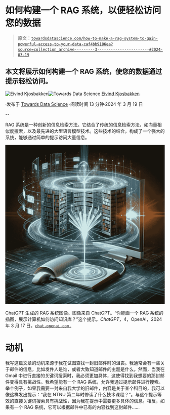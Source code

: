 # 如何构建一个 RAG 系统，以便轻松访问您的数据

> 原文：[`towardsdatascience.com/how-to-make-a-rag-system-to-gain-powerful-access-to-your-data-caf4bb9186ea?source=collection_archive---------3-----------------------#2024-03-19`](https://towardsdatascience.com/how-to-make-a-rag-system-to-gain-powerful-access-to-your-data-caf4bb9186ea?source=collection_archive---------3-----------------------#2024-03-19)

## 本文将展示如何构建一个 RAG 系统，使您的数据通过提示轻松访问。

[](https://oieivind.medium.com/?source=post_page---byline--caf4bb9186ea--------------------------------)![Eivind Kjosbakken](https://oieivind.medium.com/?source=post_page---byline--caf4bb9186ea--------------------------------)[](https://towardsdatascience.com/?source=post_page---byline--caf4bb9186ea--------------------------------)![Towards Data Science](https://towardsdatascience.com/?source=post_page---byline--caf4bb9186ea--------------------------------) [Eivind Kjosbakken](https://oieivind.medium.com/?source=post_page---byline--caf4bb9186ea--------------------------------)

·发布于 [Towards Data Science](https://towardsdatascience.com/?source=post_page---byline--caf4bb9186ea--------------------------------) ·阅读时间 13 分钟·2024 年 3 月 19 日

--

RAG 系统是一种创新的信息检索方法。它结合了传统的信息检索方法，如向量相似度搜索，以及最先进的大型语言模型技术。这些技术的结合，构成了一个强大的系统，能够通过简单的提示访问大量信息。

![](img/c86151834b18ecded76f2e1f3ff81f8b.png)

ChatGPT 生成的 RAG 系统图像。图像来自 ChatGPT。“你能画一个 RAG 系统的插图，展示计算机如何访问知识库？”这个提示。*ChatGPT*，4，OpenAI，2024 年 3 月 17 日。[`chat.openai.com.`](https://chat.openai.com.)

# 动机

我写这篇文章的动机来源于我在试图查找一封旧邮件时的沮丧。我通常会有一些关于邮件的信息，比如发件人是谁，或者大致知道邮件的主题是什么。然而，当我在 Gmail 中进行直接的关键词搜索时，我必须更加具体，这使得找到我想要的那封邮件变得具有挑战性。我希望能有一个 RAG 系统，允许我通过提示邮件进行搜索。举个例子，如果我需要一封来自我大学的旧邮件，内容是关于某个科目的，我可以像这样发出提示：“我在 NTNU 第二年时修读了什么技术课程？”。与这个提示等效的直接关键词搜索具有挑战性，因为我在提示中需要更多具体的信息。相反，如果有一个 RAG 系统，它可以根据邮件中已有的内容找到这封邮件……

